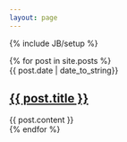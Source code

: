 ```yaml
---
layout: page
---
```

{% include JB/setup %}
<div class="posts">
  {% for post in site.posts %}
    <div class="post">
      <div class="header">
        <div class="date">{{ post.date | date_to_string}}</div>
        <h2><a href="{{ post.url }}">{{ post.title }}</a></h2>
      </div>
      <div class="meta-header"></div>
      <div class="body">
        {{ post.content }}
      </div>
      <div class="meta-footer">
      </div>
    </div>
  {% endfor %}
</div>



